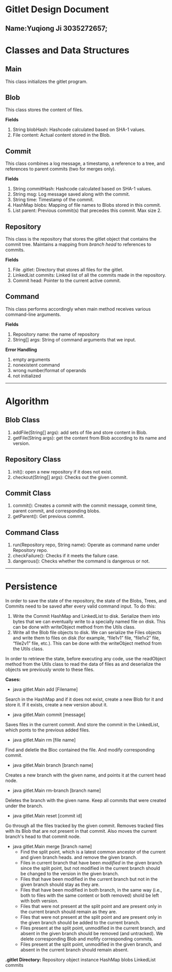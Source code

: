 # Gitlet Design Document

**Name**:Yuqiong Ji 3035272657; 
----------
# Classes and Data Structures


## Main

This class initializes the gitlet program.


## Blob

This class stores the content of files. 

**Fields**

1. String blobHash: Hashcode calculated based on SHA-1 values.
2. File content: Actual content stored in the Blob. 


## Commit

This class combines a log message, a timestamp, a reference to a tree, and references to parent commits (two for merges only). 

**Fields**

1. String commitHash: Hashcode calculated based on SHA-1 values.
2. String msg: Log message saved along with the commit. 
3. String time: Timestamp of the commit. 
4. HashMap<Blob> blobs: Mapping of file names to Blobs stored in this commit. 
5. List<Commit> parent: Previous commit(s) that precedes this commit. Max size 2. 


## Repository

This class is the repository that stores the gitlet object that contains the commit tree. Maintains a mapping from *branch head* to references to commits. 

**Fields**

1. File .gitlet: Directory that stores all files for the gitlet. 
2. LinkedList<Commit> commits: Linked list of all the commits made in the repository. 
3. Commit head: Pointer to the current active commit.


## Command

This class performs accordingly when main method receives various command-line arguments. 

**Fields**

1. Repository name: the name of repository 
2. String[] args: String of command arguments that we input.

**Error Handling**

1. empty arguments
2. nonexistent command
3. wrong number/format of operands
4. not initialized



----------
# Algorithm


## Blob Class
1. addFile(String[] args): add sets of file and store content in Blob. 
2. getFile(String args): get the content from Blob according to its name and version. 


## Repository Class
1. init(): open a new repository if it does not exist.
2. checkout(String[] args): Checks out the given commit.


## Commit Class
1. commit(): Creates a commit with the commit message, commit time, parent commit, and corresponding blobs. 
2. getParent(): Get previous commit. 


## Command Class
1. run(Repository repo, String name): Operate as command name under Repository repo.
2. checkFailure(): Checks if it meets the failure case.
3. dangerous():  Checks whether the command is dangerous or not. 



----------
# Persistence

In order to save the state of the repository, the state of the Blobs, Trees, and Commits need to be saved after every valid command input. To do this: 


1. Write the Commit HashMap<Blob> and LinkedList<Commit> to disk. Serialize them into bytes that we can eventually write to a specially named file on disk. This can be done with writeObject method from the Utils class.
2. Write all the Blob file objects to disk. We can serialize the Files objects and write them to files on disk (for example, “file1v1” file, “file1v2” file, “file2v1” file, etc.). This can be done with the writeObject method from the Utils class. 

In order to retrieve the state, before executing any code, use the readObject method from the Utils class to read the data of files as and deserialize the objects we previously wrote to these files.

**Cases:**

- java gitlet.Main add [Filename]

Search in the HashMap<Blob> and if it does not exist, create a new Blob for it and store it. If it exists, create a new version about it. 


- java gitlet.Main commit [message]

Saves files in the current commit. And store the commit in the LinkedList<Commit>, which ponts to the previous added files.


- java gitlet.Main rm [file name]

Find and deletle the Bloc contained the file. And modify corresponding commit.


- java gitlet.Main branch [branch name]

Creates a new branch with the given name, and points it at the current head node.


- java gitlet.Main rm-branch [branch name]

Deletes the branch with the given name. Keep all commits that were created under the branch.


-  java gitlet.Main reset [commit id]

Go through all the files tracked by the given commit. Removes tracked files with its Blob that are not present in that commit. Also moves the current branch's head to that commit node. 


- java gitlet.Main merge [branch name]
    - Find the split point, which  is a latest common ancestor of the current and given branch heads. and remove the given branch. 
    - Files in current branch that have been *modified* in the given branch since the split point, but not modified in the current branch should be changed to the version in the given branch.
    - Files that have been modified in the current branch but not in the given branch should stay as they are.
    - Files that have been modified in both branch,  in the same way (i.e., both to files with the same content or both removed) shold be left with both version.
    - Files that were not present at the split point and are present only in the current branch should remain as they are.
    - Files that were not present at the split point and are present only in the given branch should be added to the current branch.
    - Files present at the split point, unmodified in the current branch, and absent in the given branch should be removed (and untracked). We delete corresponding Blob and mofify corresponding commits.
    - Files present at the split point, unmodified in the given branch, and absent in the current branch should remain absent.

**.gitlet Directory:**
Repository object instance
HashMap<Blob> blobs
LinkedList<Commit> commits


